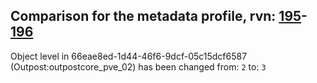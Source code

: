 ## Comparison for the metadata profile, rvn: [195](https://github.com/PRO100KatYT/FortniteProfileRevisions/tree/main/profiles/metadata/195%20metadata.json)-[196](https://github.com/PRO100KatYT/FortniteProfileRevisions/tree/main/profiles/metadata/196%20metadata.json)

Object level in 66eae8ed-1d44-46f6-9dcf-05c15dcf6587 (Outpost:outpostcore_pve_02) has been changed from: `2` to: `3`
<br><br>

